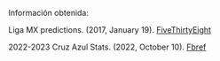 Información obtenida:

Liga MX predictions. (2017, January 19). [FiveThirtyEight](https://projects.fivethirtyeight.com/soccer-predictions/liga-mx/)

2022-2023 Cruz Azul Stats. (2022, October 10). [Fbref](https://fbref.com/en/squads/632f1838/Cruz-Azul-Stats)


